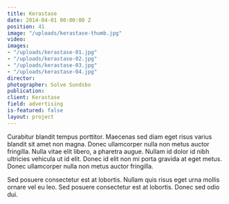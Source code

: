 ```yaml
---
title: Kerastase
date: 2014-04-01 00:00:00 Z
position: 41
image: "/uploads/kerastase-thumb.jpg"
video: 
images:
- "/uploads/kerastase-01.jpg"
- "/uploads/kerastase-02.jpg"
- "/uploads/kerastase-03.jpg"
- "/uploads/kerastase-04.jpg"
director: 
photographer: Solve Sundsbo
publication: 
client: Kerastase
field: advertising
is-featured: false
layout: project
---
```


Curabitur blandit tempus porttitor. Maecenas sed diam eget risus varius blandit sit amet non magna. Donec ullamcorper nulla non metus auctor fringilla. Nulla vitae elit libero, a pharetra augue. Nullam id dolor id nibh ultricies vehicula ut id elit. Donec id elit non mi porta gravida at eget metus. Donec ullamcorper nulla non metus auctor fringilla.

Sed posuere consectetur est at lobortis. Nullam quis risus eget urna mollis ornare vel eu leo. Sed posuere consectetur est at lobortis. Donec sed odio dui.